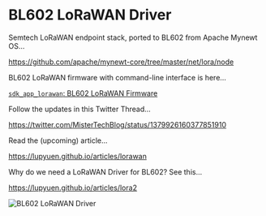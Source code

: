 <!--
#
# Licensed to the Apache Software Foundation (ASF) under one
# or more contributor license agreements.  See the NOTICE file
# distributed with this work for additional information
# regarding copyright ownership.  The ASF licenses this file
# to you under the Apache License, Version 2.0 (the
# "License"); you may not use this file except in compliance
# with the License.  You may obtain a copy of the License at
#
# http://www.apache.org/licenses/LICENSE-2.0
#
# Unless required by applicable law or agreed to in writing,
# software distributed under the License is distributed on an
# "AS IS" BASIS, WITHOUT WARRANTIES OR CONDITIONS OF ANY
#  KIND, either express or implied.  See the License for the
# specific language governing permissions and limitations
# under the License.
#
-->

# BL602 LoRaWAN Driver

Semtech LoRaWAN endpoint stack, ported to BL602 from Apache Mynewt OS...

https://github.com/apache/mynewt-core/tree/master/net/lora/node

BL602 LoRaWAN firmware with command-line interface is here...

[`sdk_app_lorawan`: BL602 LoRaWAN Firmware](../../../customer_app/sdk_app_lorawan)

Follow the updates in this Twitter Thread...

https://twitter.com/MisterTechBlog/status/1379926160377851910

Read the (upcoming) article...

https://lupyuen.github.io/articles/lorawan

Why do we need a LoRaWAN Driver for BL602? See this...

https://lupyuen.github.io/articles/lora2

![BL602 LoRaWAN Driver](https://lupyuen.github.io/images/lorawan-driver.png)
